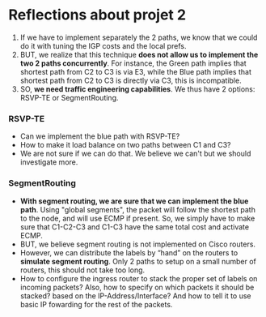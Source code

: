 # Reflections about projet 2

1. If we have to implement separately the 2 paths, we know that we could do it with tuning the IGP costs and the local prefs. 
2. BUT, we realize that this technique **does not allow us to implement the two 2 paths concurrently**. For instance, the Green path implies that shortest path from C2 to C3 is via E3, while the Blue path implies that shortest path from C2 to C3 is directly via C3, this is incompatible.
3. SO, **we need traffic engineering capabilities**. We thus have 2 options: RSVP-TE or SegmentRouting.

### RSVP-TE
- Can we implement the blue path with RSVP-TE?
- How to make it load balance on two paths between C1 and C3?
- We are not sure if we can do that. We believe we can't but we should investigate more.

### SegmentRouting
- **With segment routing, we are sure that we can implement the blue path**. Using "global segments", the packet will follow the shortest path to the node, and will use ECMP if present. So, we simply have to make sure that C1-C2-C3 and C1-C3 have the same total cost and activate ECMP.
- BUT, we believe segment routing is not implemented on Cisco routers.
- However, we can distribute the labels by “hand” on the routers to **simulate segment routing**. Only 2 paths to setup on a small number of routers, this should not take too long.
- How to configure the ingress router to stack the proper set of labels on incoming packets? Also, how to specify on which packets it should be stacked? based on the IP-Address/Interface? And how to tell it to use basic IP fowarding for the rest of the packets.